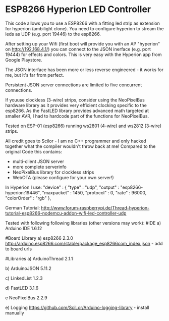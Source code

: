 # ESP8266 Hyperion LED Controller

This code allows you to use a ESP8266 with a fitting led strip as extension for hyperion (ambilight clone).
You need to configure hyperion to stream the leds as UDP (e.g. port 19446) to the esp8266.

After setting up your Wifi (first boot will provide you with an AP "hyperion" on http://192.168.4.1/) you can connect to the JSON inerface (e.g. port 19444) for effects and colors. This is very easy with the Hyperion app from Google Playstore.

The JSON interface has been more or less reverse engineered - it works for me, but it's far from perfect.

Persistent JSON server connections are limited to five concurrent connections.

If youuse clockless (3-wire) strips, consider using the NeoPixelBus hardware library as it provides very efficient clocking specific to the esp8266. As the FastLED library provides advanced math targeted at smaller AVR, I had to hardcode part of the functions for NeoPixelBus.

Tested on ESP-01 (esp8266) running ws2801 (4-wire) and ws2812 (3-wire) strips.


All credit goes to Scilor - I am no C++ programmer and only hacked together what the compiler wouldn't throw back at me!
Compared to the original Code this contains:
 - multi-client JSON server
 - more complete serverinfo
 - NeoPixelBus library for clockless strips
 - WebOTA (please configure for your own server!)

In Hyperion I use:
        "device" :
        {
                "type" : "udp",
                "output" : "esp8266-hyperion:19446",
                "maxpacket" : 1450,
                "protocol" : 0,
                "rate" : 96000,
                "colorOrder" : "rgb"
        },


German Tutorial:
http://www.forum-raspberrypi.de/Thread-hyperion-tutorial-esp8266-nodemcu-addon-wifi-led-controller-udp

Tested with following following libraries (other versions may work):
#IDE
a) Arduino IDE 1.6.12

#Board Library
a) esp8266 2.3.0 http://arduino.esp8266.com/stable/package_esp8266com_index.json - add to board urls


#Libraries
a) ArduinoThread 2.1.1

b) ArduinoJSON 5.11.2

c) LinkedList 1.2.3

d) FastLED 3.1.6

e NeoPixelBus 2.2.9

e) Logging https://github.com/SciLor/Arduino-logging-library - install manually
